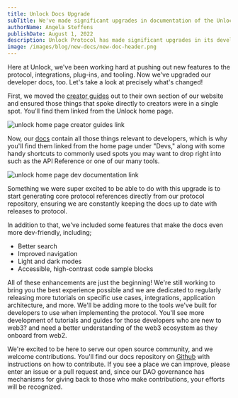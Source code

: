 ```yaml
---
title: Unlock Docs Upgrade
subTitle: We've made significant upgrades in documentation of the Unlock Protocol
authorName: Angela Steffens
publishDate: August 1, 2022
description: Unlock Protocol has made significant upgrades in its developer documentation.
image: /images/blog/new-docs/new-doc-header.png
---
```

Here at Unlock, we've been working hard at pushing out new features to the protocol, integrations, plug-ins, and tooling. Now we've upgraded our developer docs, too. Let's take a look at precisely what's changed!

First, we moved the [creator guides](https://unlock-protocol.com/guides/) out to their own section of our website and ensured those things that spoke directly to creators were in a single spot. You'll find them linked from the Unlock home page.

![unlock home page creator guides link](/images/blog/new-docs/link-to-guides.png)

Now, our [docs](https://docs.unlock-protocol.com/) contain all those things relevant to developers, which is why you'll find them linked from the home page under "Devs," along with some handy shortcuts to commonly used spots you may want to drop right into such as the API Reference or one of our many tools.

![unlock home page dev documentation link](/images/blog/new-docs/link-to-documentation.png)

Something we were super excited to be able to do with this upgrade is to start generating core protocol references directly from our protocol repository, ensuring we are constantly keeping the docs up to date with releases to protocol.

In addition to that, we've included some features that make the docs even more dev-friendly, including;

- Better search
- Improved navigation
- Light and dark modes
- Accessible, high-contrast code sample blocks

All of these enhancements are just the beginning! We're still working to bring you the best experience possible and we are dedicated to regularly releasing more tutorials on specific use cases, integrations, application architecture, and more. We'll be adding more to the tools we've built for developers to use when implementing the protocol. You'll see more development of tutorials and guides for those developers who are new to web3? and need a better understanding of the web3 ecosystem as they onboard from web2.

We're excited to be here to serve our open source community, and we welcome contributions. You'll find our docs repository on [Github](https://github.com/unlock-protocol/docs) with instructions on how to contribute. If you see a place we can improve, please enter an issue or a pull request and, since our DAO governance has mechanisms for giving back to those who make contributions, your efforts will be recognized.  
